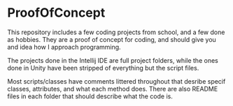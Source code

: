 # ProofOfConcept

This repository includes a few coding projects from school, and a few done as hobbies. 
They are a proof of concept for coding, and should give you and idea how I approach programming.

The projects done in the Intellij IDE are full project folders, while the ones done in Unity have been stripped of everything but the script files. 

Most scripts/classes have comments littered throughout that desribe specif classes, attributes, and what each method does. 
There are also README files in each folder that should describe what the code is. 
